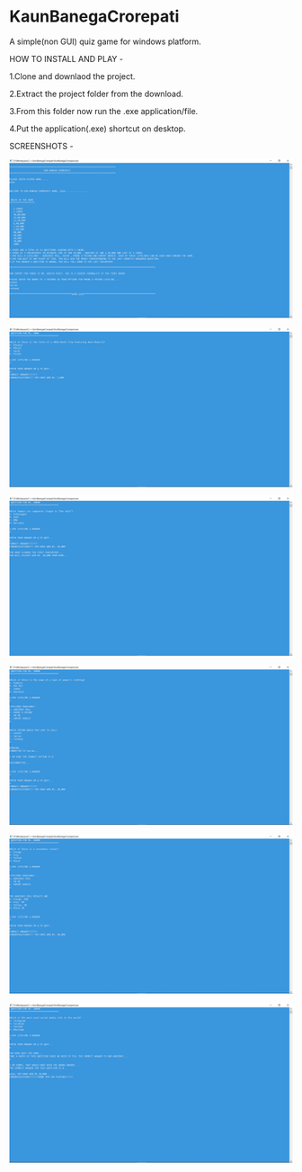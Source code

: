 # KaunBanegaCrorepati

A simple(non GUI) quiz game for windows platform. 

HOW TO INSTALL AND PLAY - 

1.Clone and downlaod the project.

2.Extract the project folder from the download.

3.From this folder now run the .exe application/file.

4.Put the application(.exe) shortcut on desktop.

SCREENSHOTS - 

![](Screenshots/Screenshot%20(54).png)

![](Screenshots/Screenshot%20(55).png)

![](Screenshots/Screenshot%20(56).png)

![](Screenshots/Screenshot%20(57).png)

![](Screenshots/Screenshot%20(58).png)

![](Screenshots/Screenshot%20(59).png)
